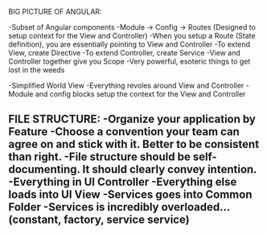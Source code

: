 BIG PICTURE OF ANGULAR:

-Subset of Angular components 
-Module -> Config -> Routes (Designed to setup context for the View and Controller)
-When you setup a Route (State definition), you are essentially pointing to View and Controller
-To extend View, create Directive
-To extend Controller, create Service
-View and Controller together give you Scope
-Very powerful, esoteric things to get lost in the weeds

-Simplified World View
-Everything revoles around View and Controller
-Module and config blocks setup the context for the View and Controller

FILE STRUCTURE:
-Organize your application by Feature
-Choose a convention your team can agree on and stick with it. Better to be consistent than right.
-File structure should be self-documenting. It should clearly convey intention.
-Everything in UI Controller
-Everything else loads into UI View
-Services goes into Common Folder
-Services is incredibly overloaded...(constant, factory, service service)
-